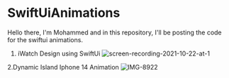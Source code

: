 # SwiftUiAnimations
Hello there, I'm Mohammed and in this repository, I'll be posting the code for the swiftui animations.

1. iWatch Design using SwiftUi
![screen-recording-2021-10-22-at-1](https://user-images.githubusercontent.com/34709179/189825978-ffd34b65-6162-4025-9e3b-eb06d9d6e4f5.gif)


2.Dynamic Island Iphone 14 Animation
![IMG-8922](https://user-images.githubusercontent.com/34709179/189824770-ca536ed0-bb84-4136-be71-7013e9946187.gif)
